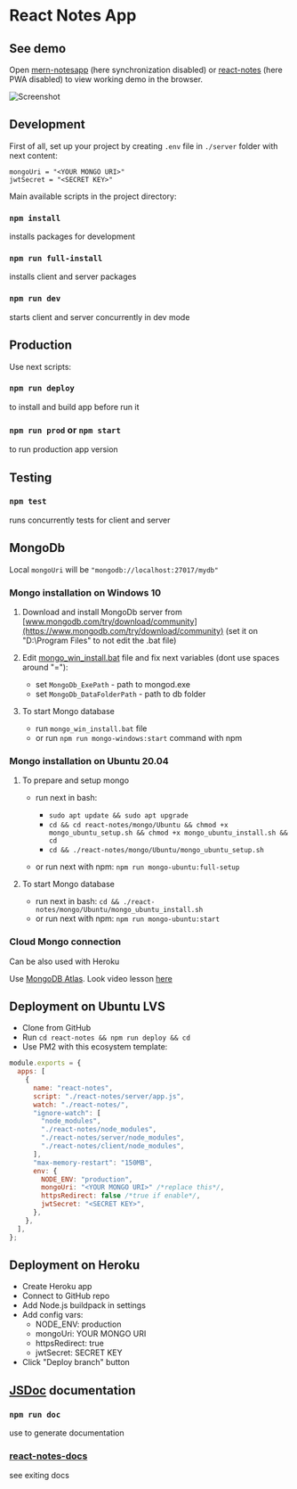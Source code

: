 # React Notes App

## See demo

Open [mern-notesapp](https://mern-notesapp.herokuapp.com/) (here synchronization disabled) or [react-notes](http://react-notes.std-1033.ist.mospolytech.ru/) (here PWA disabled) to view working demo in the browser.

![Screenshot](https://i.postimg.cc/HkCP7MgV/6.png)

## Development

First of all, set up your project by creating `.env` file in `./server` folder with next content:

```env
mongoUri = "<YOUR MONGO URI>"
jwtSecret = "<SECRET KEY>"
```

Main available scripts in the project directory:

### `npm install`

installs packages for development

### `npm run full-install`

installs client and server packages

### `npm run dev`

starts client and server concurrently in dev mode

## Production

Use next scripts:

### `npm run deploy`

to install and build app before run it

### `npm run prod` or `npm start`

to run production app version

## Testing

### `npm test`

runs concurrently tests for client and server

## MongoDb

Local `mongoUri` will be `"mongodb://localhost:27017/mydb"`

### Mongo installation on Windows 10

1. Download and install MongoDb server from [www.mongodb.com/try/download/community](https://www.mongodb.com/try/download/community) (set it on "D:\Program Files\" to not edit the .bat file)

2. Edit [mongo_win_install.bat](./mongo/Windows/mongo_win_install.bat) file and fix next variables (dont use spaces around "="):

   - set `MongoDb_ExePath` - path to mongod.exe
   - set `MongoDb_DataFolderPath` - path to db folder

3. To start Mongo database

   - run `mongo_win_install.bat` file
   - or run `npm run mongo-windows:start` command with npm

### Mongo installation on Ubuntu 20.04

1. To prepare and setup mongo

   - run next in bash:

     - `sudo apt update && sudo apt upgrade`
     - `cd && cd react-notes/mongo/Ubuntu && chmod +x mongo_ubuntu_setup.sh && chmod +x mongo_ubuntu_install.sh && cd`
     - `cd && ./react-notes/mongo/Ubuntu/mongo_ubuntu_setup.sh`

   - or run next with npm: `npm run mongo-ubuntu:full-setup`

2. To start Mongo database

   - run next in bash: `cd && ./react-notes/mongo/Ubuntu/mongo_ubuntu_install.sh`
   - or run next with npm: `npm run mongo-ubuntu:start`

### Cloud Mongo connection

Can be also used with Heroku

Use [MongoDB Atlas](https://www.mongodb.com/cloud/atlas). Look video lesson [here](https://youtu.be/mTS0DH3lMNs)

## Deployment on Ubuntu LVS

- Clone from GitHub
- Run `cd react-notes && npm run deploy && cd`
- Use PM2 with this ecosystem template:

```js
module.exports = {
  apps: [
    {
      name: "react-notes",
      script: "./react-notes/server/app.js",
      watch: "./react-notes/",
      "ignore-watch": [
        "node_modules",
        "./react-notes/node_modules",
        "./react-notes/server/node_modules",
        "./react-notes/client/node_modules",
      ],
      "max-memory-restart": "150MB",
      env: {
        NODE_ENV: "production",
        mongoUri: "<YOUR MONGO URI>" /*replace this*/,
        httpsRedirect: false /*true if enable*/,
        jwtSecret: "<SECRET KEY>",
      },
    },
  ],
};
```

## Deployment on Heroku

- Create Heroku app
- Connect to GitHub repo
- Add Node.js buildpack in settings
- Add config vars:
  - NODE_ENV: production
  - mongoUri: YOUR MONGO URI
  - httpsRedirect: true
  - jwtSecret: SECRET KEY
- Click "Deploy branch" button

## [JSDoc](https://jsdoc.app/) documentation

### `npm run doc`

use to generate documentation

### [react-notes-docs](http://react-notes-docs.std-1033.ist.mospolytech.ru)

see exiting docs
